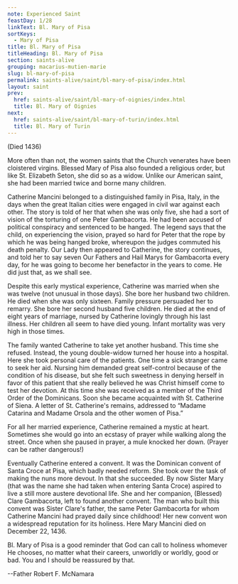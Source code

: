 ```yaml
---
note: Experienced Saint
feastDay: 1/28
linkText: Bl. Mary of Pisa
sortKeys:
  - Mary of Pisa
title: Bl. Mary of Pisa
titleHeading: Bl. Mary of Pisa
section: saints-alive
grouping: macarius-mutien-marie
slug: bl-mary-of-pisa
permalink: saints-alive/saint/bl-mary-of-pisa/index.html
layout: saint
prev:
  href: saints-alive/saint/bl-mary-of-oignies/index.html
  title: Bl. Mary of Oignies
next:
  href: saints-alive/saint/bl-mary-of-turin/index.html
  title: Bl. Mary of Turin
---
```

(Died 1436)

More often than not, the women saints that the Church venerates have been cloistered virgins. Blessed Mary of Pisa also founded a religious order, but like St. Elizabeth Seton, she did so as a widow. Unlike our American saint, she had been married twice and borne many children.

Catherine Mancini belonged to a distinguished family in Pisa, Italy, in the days when the great Italian cities were engaged in civil war against each other. The story is told of her that when she was only five, she had a sort of vision of the torturing of one Peter Gambacorta. He had been accused of political conspiracy and sentenced to be hanged. The legend says that the child, on experiencing the vision, prayed so hard for Peter that the rope by which he was being hanged broke, whereupon the judges commuted his death penalty. Our Lady then appeared to Catherine, the story continues, and told her to say seven Our Fathers and Hail Marys for Gambacorta every day, for he was going to become her benefactor in the years to come. He did just that, as we shall see.

Despite this early mystical experience, Catherine was married when she was twelve (not unusual in those days). She bore her husband two children. He died when she was only sixteen. Family pressure persuaded her to remarry. She bore her second husband five children. He died at the end of eight years of marriage, nursed by Catherine lovingly through his last illness. Her children all seem to have died young. Infant mortality was very high in those times.

The family wanted Catherine to take yet another husband. This time she refused. Instead, the young double-widow turned her house into a hospital. Here she took personal care of the patients. One time a sick stranger came to seek her aid. Nursing him demanded great self-control because of the condition of his disease, but she felt such sweetness in denying herself in favor of this patient that she really believed he was Christ himself come to test her devotion. At this time she was received as a member of the Third Order of the Dominicans. Soon she became acquainted with St. Catherine of Siena. A letter of St. Catherine's remains, addressed to “Madame Catarina and Madame Orsola and the other women of Pisa.”

For all her married experience, Catherine remained a mystic at heart. Sometimes she would go into an ecstasy of prayer while walking along the street. Once when she paused in prayer, a mule knocked her down. (Prayer can be rather dangerous!)

Eventually Catherine entered a convent. It was the Dominican convent of Santa Croce at Pisa, which badly needed reform. She took over the task of making the nuns more devout. In that she succeeded. By now Sister Mary (that was the name she had taken when entering Santa Croce) aspired to live a still more austere devotional life. She and her companion, (Blessed) Clare Gambacorta, left to found another convent. The man who built this convent was Sister Clare's father, the same Peter Gambacorta for whom Catherine Mancini had prayed daily since childhood! Her new convent won a widespread reputation for its holiness. Here Mary Mancini died on December 22, 1436.

Bl. Mary of Pisa is a good reminder that God can call to holiness whomever He chooses, no matter what their careers, unworldly or worldly, good or bad. You and I should be reassured by that.

\--Father Robert F. McNamara